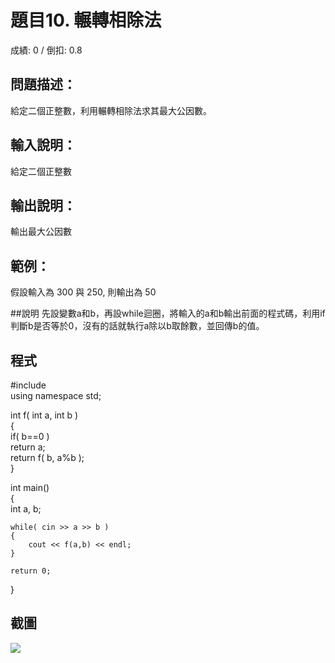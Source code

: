 # 題目10. 輾轉相除法
成績: 0 / 倒扣: 0.8
## 問題描述：

給定二個正整數，利用輾轉相除法求其最大公因數。

## 輸入說明：

給定二個正整數

## 輸出說明：

輸出最大公因數

## 範例：

假設輸入為 300 與 250, 則輸出為 50

##說明
先設變數a和b，再設while迴圈，將輸入的a和b輸出前面的程式碼，利用if判斷b是否等於0，沒有的話就執行a除以b取餘數，並回傳b的值。

## 程式
#include<iostream>  
using namespace std;  
  
int f( int a, int b )  
{  
    if( b==0 )  
        return a;  
    return f( b, a%b );  
}  
  
int main()  
{  
    int a, b;  
  
    while( cin >> a >> b )  
    {  
        cout << f(a,b) << endl;  
    }  
  
    return 0;  
}  

## 截圖
<img src="https://cdn.discordapp.com/attachments/1080770528966619146/1086607262233133107/image.png"/>
